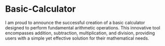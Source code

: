 # Basic-Calculator
I am proud to announce the successful creation of a basic calculator designed to perform fundamental arithmetic operations. This innovative tool encompasses addition, subtraction, multiplication, and division, providing users with a simple yet effective solution for their mathematical needs. 

